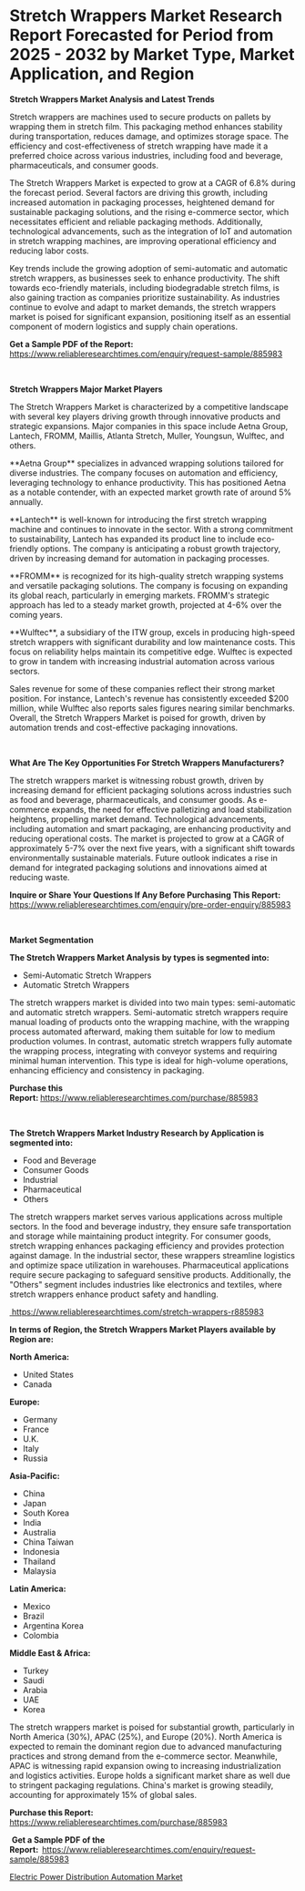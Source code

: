 <p><h1>Stretch Wrappers Market Research Report Forecasted for Period from 2025 -  2032 by Market Type, Market Application, and Region</h1></p><p><strong>Stretch Wrappers Market Analysis and Latest Trends</strong></p>
<p><p>Stretch wrappers are machines used to secure products on pallets by wrapping them in stretch film. This packaging method enhances stability during transportation, reduces damage, and optimizes storage space. The efficiency and cost-effectiveness of stretch wrapping have made it a preferred choice across various industries, including food and beverage, pharmaceuticals, and consumer goods.</p><p>The Stretch Wrappers Market is expected to grow at a CAGR of 6.8% during the forecast period. Several factors are driving this growth, including increased automation in packaging processes, heightened demand for sustainable packaging solutions, and the rising e-commerce sector, which necessitates efficient and reliable packaging methods. Additionally, technological advancements, such as the integration of IoT and automation in stretch wrapping machines, are improving operational efficiency and reducing labor costs.</p><p>Key trends include the growing adoption of semi-automatic and automatic stretch wrappers, as businesses seek to enhance productivity. The shift towards eco-friendly materials, including biodegradable stretch films, is also gaining traction as companies prioritize sustainability. As industries continue to evolve and adapt to market demands, the stretch wrappers market is poised for significant expansion, positioning itself as an essential component of modern logistics and supply chain operations.</p></p>
<p><strong>Get a Sample PDF of the Report:&nbsp;</strong> <a href="https://www.reliableresearchtimes.com/enquiry/request-sample/885983?utm_campaign=3033&utm_medium=2&utm_source=Github&utm_content=ia&utm_term=08042025&utm_id=stretch-wrappers">https://www.reliableresearchtimes.com/enquiry/request-sample/885983</a></p>
<p>&nbsp;</p>
<p><strong>Stretch Wrappers Major Market Players</strong></p>
<p><p>The Stretch Wrappers Market is characterized by a competitive landscape with several key players driving growth through innovative products and strategic expansions. Major companies in this space include Aetna Group, Lantech, FROMM, Maillis, Atlanta Stretch, Muller, Youngsun, Wulftec, and others.</p><p>**Aetna Group** specializes in advanced wrapping solutions tailored for diverse industries. The company focuses on automation and efficiency, leveraging technology to enhance productivity. This has positioned Aetna as a notable contender, with an expected market growth rate of around 5% annually.</p><p>**Lantech** is well-known for introducing the first stretch wrapping machine and continues to innovate in the sector. With a strong commitment to sustainability, Lantech has expanded its product line to include eco-friendly options. The company is anticipating a robust growth trajectory, driven by increasing demand for automation in packaging processes.</p><p>**FROMM** is recognized for its high-quality stretch wrapping systems and versatile packaging solutions. The company is focusing on expanding its global reach, particularly in emerging markets. FROMM's strategic approach has led to a steady market growth, projected at 4-6% over the coming years.</p><p>**Wulftec**, a subsidiary of the ITW group, excels in producing high-speed stretch wrappers with significant durability and low maintenance costs. This focus on reliability helps maintain its competitive edge. Wulftec is expected to grow in tandem with increasing industrial automation across various sectors.</p><p>Sales revenue for some of these companies reflect their strong market position. For instance, Lantech's revenue has consistently exceeded $200 million, while Wulftec also reports sales figures nearing similar benchmarks. Overall, the Stretch Wrappers Market is poised for growth, driven by automation trends and cost-effective packaging innovations.</p></p>
<p>&nbsp;</p>
<p><strong>What Are The Key Opportunities For Stretch Wrappers Manufacturers?</strong></p>
<p><p>The stretch wrappers market is witnessing robust growth, driven by increasing demand for efficient packaging solutions across industries such as food and beverage, pharmaceuticals, and consumer goods. As e-commerce expands, the need for effective palletizing and load stabilization heightens, propelling market demand. Technological advancements, including automation and smart packaging, are enhancing productivity and reducing operational costs. The market is projected to grow at a CAGR of approximately 5-7% over the next five years, with a significant shift towards environmentally sustainable materials. Future outlook indicates a rise in demand for integrated packaging solutions and innovations aimed at reducing waste.</p></p>
<p><strong>Inquire or Share Your Questions If Any Before Purchasing This Report:</strong> <a href="https://www.reliableresearchtimes.com/enquiry/pre-order-enquiry/885983?utm_campaign=3033&utm_medium=2&utm_source=Github&utm_content=ia&utm_term=08042025&utm_id=stretch-wrappers">https://www.reliableresearchtimes.com/enquiry/pre-order-enquiry/885983</a></p>
<p>&nbsp;</p>
<p><strong>Market Segmentation</strong></p>
<p><strong>The Stretch Wrappers Market Analysis by types is segmented into:</strong></p>
<p><ul><li>Semi-Automatic Stretch Wrappers</li><li>Automatic Stretch Wrappers</li></ul></p>
<p><p>The stretch wrappers market is divided into two main types: semi-automatic and automatic stretch wrappers. Semi-automatic stretch wrappers require manual loading of products onto the wrapping machine, with the wrapping process automated afterward, making them suitable for low to medium production volumes. In contrast, automatic stretch wrappers fully automate the wrapping process, integrating with conveyor systems and requiring minimal human intervention. This type is ideal for high-volume operations, enhancing efficiency and consistency in packaging.</p></p>
<p><strong>Purchase this Report:&nbsp;</strong><a href="https://www.reliableresearchtimes.com/purchase/885983?utm_campaign=3033&utm_medium=2&utm_source=Github&utm_content=ia&utm_term=08042025&utm_id=stretch-wrappers">https://www.reliableresearchtimes.com/purchase/885983</a></p>
<p>&nbsp;</p>
<p><strong>The Stretch Wrappers Market Industry Research by Application is segmented into:</strong></p>
<p><ul><li>Food and Beverage</li><li>Consumer Goods</li><li>Industrial</li><li>Pharmaceutical</li><li>Others</li></ul></p>
<p><p>The stretch wrappers market serves various applications across multiple sectors. In the food and beverage industry, they ensure safe transportation and storage while maintaining product integrity. For consumer goods, stretch wrapping enhances packaging efficiency and provides protection against damage. In the industrial sector, these wrappers streamline logistics and optimize space utilization in warehouses. Pharmaceutical applications require secure packaging to safeguard sensitive products. Additionally, the "Others" segment includes industries like electronics and textiles, where stretch wrappers enhance product safety and handling.</p></p>
<p><a href="https://www.reliableresearchtimes.com/stretch-wrappers-r885983?utm_campaign=3033&utm_medium=2&utm_source=Github&utm_content=ia&utm_term=08042025&utm_id=stretch-wrappers">&nbsp;https://www.reliableresearchtimes.com/stretch-wrappers-r885983</a></p>
<p><strong>In terms of Region, the Stretch Wrappers Market Players available by Region are:</strong></p>
<p>
    <p> <strong> North America: </strong>
        <ul>
            <li>United States</li>
            <li>Canada</li>
        </ul>
        </p> 
    <p> <strong> Europe: </strong>
        <ul>
            <li>Germany</li>
            <li>France</li>
            <li>U.K.</li>
            <li>Italy</li>
            <li>Russia</li>
        </ul>
        </p> 
    <p> <strong> Asia-Pacific: </strong>
        <ul>
            <li>China</li>
            <li>Japan</li>
            <li>South Korea</li>
            <li>India</li>
            <li>Australia</li>
            <li>China Taiwan</li>
            <li>Indonesia</li>
            <li>Thailand</li>
            <li>Malaysia</li>
        </ul>
        </p> 
    <p> <strong> Latin America: </strong>
        <ul>
            <li>Mexico</li>
            <li>Brazil</li>
            <li>Argentina Korea</li>
            <li>Colombia</li>
        </ul>
        </p> 
    <p> <strong> Middle East & Africa: </strong>
        <ul>
            <li>Turkey</li>
            <li>Saudi</li>
            <li>Arabia</li>
            <li>UAE</li>
            <li>Korea</li>
        </ul>
    </p>
    </p>
<p><p>The stretch wrappers market is poised for substantial growth, particularly in North America (30%), APAC (25%), and Europe (20%). North America is expected to remain the dominant region due to advanced manufacturing practices and strong demand from the e-commerce sector. Meanwhile, APAC is witnessing rapid expansion owing to increasing industrialization and logistics activities. Europe holds a significant market share as well due to stringent packaging regulations. China's market is growing steadily, accounting for approximately 15% of global sales.</p></p>
<p><strong>Purchase this Report: </strong><a href="https://www.reliableresearchtimes.com/purchase/885983?utm_campaign=3033&utm_medium=2&utm_source=Github&utm_content=ia&utm_term=08042025&utm_id=stretch-wrappers">https://www.reliableresearchtimes.com/purchase/885983</a></p>
<p>&nbsp;<strong>Get a Sample PDF of the Report:&nbsp;&nbsp;</strong><a href="https://www.reliableresearchtimes.com/enquiry/request-sample/885983?utm_campaign=3033&utm_medium=2&utm_source=Github&utm_content=ia&utm_term=08042025&utm_id=stretch-wrappers">https://www.reliableresearchtimes.com/enquiry/request-sample/885983</a></p>
<p><strong></strong></p>
<p><p><a href="https://github.com/failarustic/Market-Research-Report-List-1/blob/main/electric-power-distribution-automation-market.md?utm_campaign=3033&utm_medium=2&utm_source=Github&utm_content=ia&utm_term=08042025&utm_id=stretch-wrappers">Electric Power Distribution Automation Market</a></p></p>